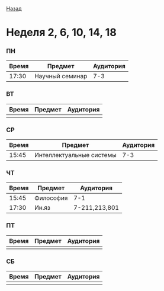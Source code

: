 [Назад](readme.md)
# Неделя 2, 6, 10, 14, 18

### ПН
Время | Предмет | Аудитория
----- | ------- | ---------
17:30 | Научный семинар | 7-3

### ВТ
Время | Предмет | Аудитория
----- | ------- | ---------
      |         |

### СР
Время | Предмет | Аудитория
----- | ------- | ---------
15:45 | Интеллектуальные системы  | 7-3

### ЧТ
Время | Предмет | Аудитория
----- | ------- | ---------
15:45 | Философия | 7-1
17:30 | Ин.яз     | 7-211,213,801

### ПТ
Время | Предмет | Аудитория
----- | ------- | ---------
      |         |
### СБ
Время | Предмет | Аудитория
----- | ------- | ---------
      |         |
